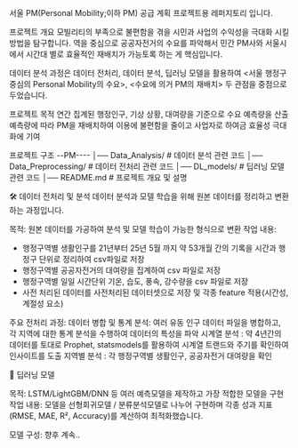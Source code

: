 서울 PM(Personal Mobility;이하 PM) 공급 계획 프로젝트용 레퍼지토리 입니다.

프로젝트 개요
모빌리티의 부족으로 불편함을 겪을 시민과 사업의 수익성을 극대화 시킬 방법을 탐구합니다.
역을 중심으로 공공자전거의 수요를 파악해서 민간 PM사와 서울시에서 시간대 별로 효율적인 재배치가 가능토록 하는 게 핵심입니다.

데이터 분석 과정은 데이터 전처리, 데이터 분석, 딥러닝 모델을 활용하여 
<서울 행정구 중심의 Personal Mobility의 수요>, <수요에 의거 PM의 재배치> 두 관점을 중점으로 두었습니다.

프로젝트 목적
연간 집계된 행정인구, 기상 상황, 대여량을 기준으로 수요 예측량을 산출
예측량에 따라 PM을 재배치하여 이용에 불편함을 줄이고 사업자로 하여금 효율성 극대화에 기여

프로젝트 구조
--PM----
│── Data_Analysis/        # 데이터 분석 관련 코드
│── Data_Preprocessing/   # 데이터 전처리 관련 코드 
│── DL_models/            # 딥러닝 모델 관련 코드
│── README.md             # 프로젝트 개요 및 설명

🛠 데이터 전처리 및 분석
데이터 분석과 모델 학습을 위해 원본 데이터를 정리하고 변환하는 과정입니다.

목적: 원본 데이터를 가공하여 분석 및 모델 학습이 가능한 형식으로 변환
작업 내용: 
- 행정구역별 생활인구를 21년부터 25년 5월 까지 약 53개월 간의 기록을 시간과 행정구 단위로 정리하여 csv파일로 저장
- 행정구역별 공공자전거의 대여량을 집계하여 csv 파일로 저장
- 행정구역별 일일 시간단위 기온, 습도, 풍속, 강수량을 csv 파일로 저장
- 사전 처리된 데이터를 사전처리된 데이터셋으로 저장 및 각종 feature 적용(시간성, 계절성 요소)

주요 전처리 과정:
데이터 병합 및 통계 분석: 여러 유동 인구 데이터 파일을 병합하고, 각 지역에 대한 통계 분석을 수행하여 데이터의 특성을 파악
시계열 분석 : 약 4년간의 데이터를 토대로 Prophet, statsmodels를 활용하여 시계열 트랜드와 주기를 확인하여 인사이트를 도출
지역별 분석 : 각 행정구역별 생활인구, 공공자전거 대여량을 확인

🤖 딥러닝 모델

목적: LSTM/LightGBM/DNN 등 여러 예측모델을 제작하고 가장 적합한 모델을 구현
작업 내용: 모델을 선형회귀모델 / 분류분석모델로 나누어 구현하며 각종 성과 지표(RMSE, MAE, R², Accuracy)를 계산하여 최적화했습니다.

모델 구성:
향후 계속..
